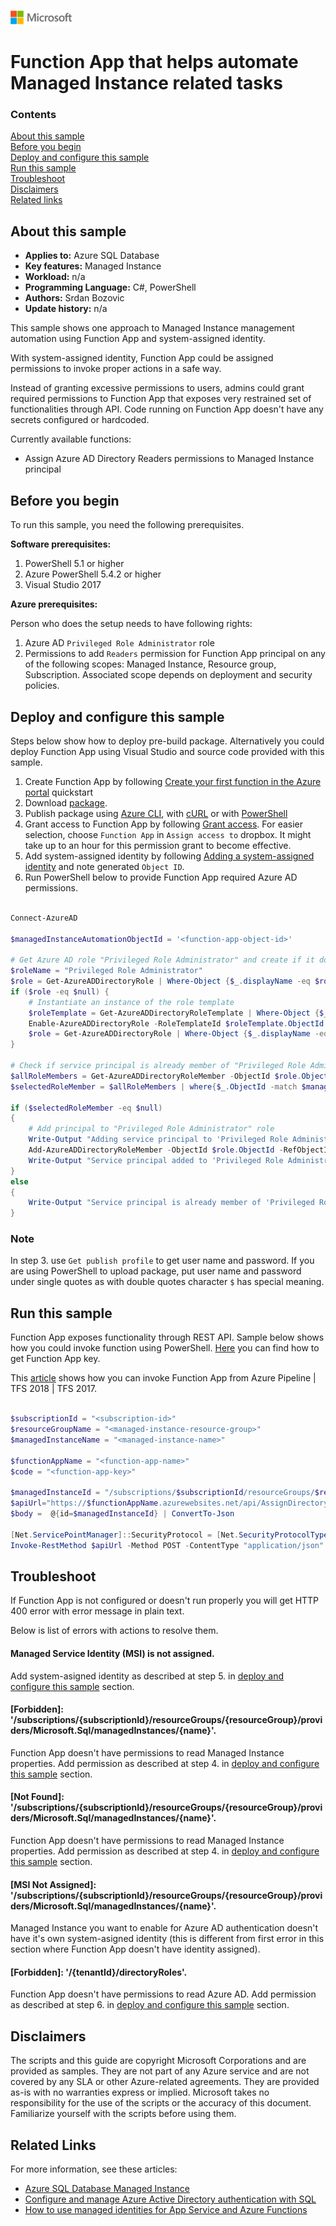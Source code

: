 ![](./media/solutions-microsoft-logo-small.png)
# Function App that helps automate Managed Instance related tasks

### Contents

[About this sample](#about-this-sample)<br/>
[Before you begin](#before-you-begin)<br/>
[Deploy and configure this sample](#deploy-configure-this-sample)<br/>
[Run this sample](#run-this-sample)<br/>
[Troubleshoot](#troubleshoot)<br/>
[Disclaimers](#disclaimers)<br/>
[Related links](#related-links)<br/>

<a name=about-this-sample></a>

## About this sample

- **Applies to:** Azure SQL Database
- **Key features:**  Managed Instance
- **Workload:** n/a
- **Programming Language:** C#, PowerShell
- **Authors:** Srdan Bozovic
- **Update history:** n/a

This sample shows one approach to Managed Instance management automation using Function App and system-assigned identity.

With system-assigned identity, Function App could be assigned permissions to invoke proper actions in a safe way. 

Instead of granting excessive permissions to users, admins could grant required permissions to Function App that exposes very restrained set of functionalities through API. Code running on Function App doesn't have any secrets configured or hardcoded. 

Currently available functions:
- Assign Azure AD Directory Readers permissions to Managed Instance principal

<a name=before-you-begin></a>

## Before you begin

To run this sample, you need the following prerequisites.

**Software prerequisites:**

1. PowerShell 5.1 or higher
2. Azure PowerShell 5.4.2 or higher
3. Visual Studio 2017

**Azure prerequisites:**

Person who does the setup needs to have following rights:

1. Azure AD `Privileged Role Administrator` role
2. Permissions to add `Readers` permission for Function App principal on any of the following scopes: Managed Instance, Resource group, Subscription. Associated scope depends on deployment and security policies.

<a name=deploy-configure-this-sample></a>

## Deploy and configure this sample

Steps below show how to deploy pre-build package. Alternatively you could deploy Function App using Visual Studio and source code provided with this sample.

1. Create Function App by following [Create your first function in the Azure portal](https://docs.microsoft.com/en-us/azure/azure-functions/functions-create-first-azure-function) quickstart
2. Download [package](./zip-deploy/ManagedInstanceAutomationDemo.zip?raw=true).
3. Publish package using [Azure CLI](https://docs.microsoft.com/en-us/azure/azure-functions/deployment-zip-push#cli), with [cURL](https://docs.microsoft.com/en-us/azure/azure-functions/deployment-zip-push#with-curl) or with [PowerShell](https://docs.microsoft.com/en-us/azure/azure-functions/deployment-zip-push#with-powershell)
4. Grant access to Function App by following [Grant access](https://docs.microsoft.com/en-us/azure/role-based-access-control/quickstart-assign-role-user-portal#grant-access). For easier selection, choose `Function App` in `Assign access to` dropbox. It might take up to an hour for this permission grant to become effective.
5. Add system-assigned identity by following [Adding a system-assigned identity](https://docs.microsoft.com/en-us/azure/app-service/overview-managed-identity?toc=%2fazure%2fazure-functions%2ftoc.json#adding-a-system-assigned-identity) and note generated `Object ID`.
6. Run PowerShell below to provide Function App required Azure AD permissions.

```powershell

Connect-AzureAD

$managedInstanceAutomationObjectId = '<function-app-object-id>'

# Get Azure AD role "Privileged Role Administrator" and create if it doesn't exist
$roleName = "Privileged Role Administrator"
$role = Get-AzureADDirectoryRole | Where-Object {$_.displayName -eq $roleName}
if ($role -eq $null) {
    # Instantiate an instance of the role template
    $roleTemplate = Get-AzureADDirectoryRoleTemplate | Where-Object {$_.displayName -eq $roleName}
    Enable-AzureADDirectoryRole -RoleTemplateId $roleTemplate.ObjectId
    $role = Get-AzureADDirectoryRole | Where-Object {$_.displayName -eq $roleName}
}

# Check if service principal is already member of "Privileged Role Administrator" role
$allRoleMembers = Get-AzureADDirectoryRoleMember -ObjectId $role.ObjectId
$selectedRoleMember = $allRoleMembers | where{$_.ObjectId -match $managedInstanceAutomationObjectId}

if ($selectedRoleMember -eq $null)
{
    # Add principal to "Privileged Role Administrator" role
    Write-Output "Adding service principal to 'Privileged Role Administrator' role..."
    Add-AzureADDirectoryRoleMember -ObjectId $role.ObjectId -RefObjectId $managedInstanceAutomationObjectId
    Write-Output "Service principal added to 'Privileged Role Administrator' role'."
}
else
{
    Write-Output "Service principal is already member of 'Privileged Role Administrator' role'."
}

```

### Note 

In step 3. use `Get publish profile` to get user name and password. If you are using PowerShell to upload package, put user name and password under single quotes as with double quotes character `$` has special meaning.

<a name=run-this-sample></a>

## Run this sample

Function App exposes functionality through REST API. Sample below shows how you could invoke function using PowerShell. [Here](https://docs.microsoft.com/en-us/azure/azure-functions/functions-create-first-azure-function#test-the-function) you can find how to get Function App key.

This [article](https://docs.microsoft.com/en-us/azure/devops/pipelines/tasks/utility/azure-function?view=azdevops) shows how you can invoke Function App from Azure Pipeline | TFS 2018 | TFS 2017.

```powershell

$subscriptionId = "<subscription-id>"
$resourceGroupName = "<managed-instance-resource-group>"
$managedInstanceName = "<managed-instance-name>"

$functionAppName = "<function-app-name>"
$code = "<function-app-key>"

$managedInstanceId = "/subscriptions/$subscriptionId/resourceGroups/$resourceGroupName/providers/Microsoft.Sql/managedInstances/$managedInstanceName"
$apiUrl="https://$functionAppName.azurewebsites.net/api/AssignDirectoryReadersRoleFunction?code=$code"
$body =  @{id=$managedInstanceId} | ConvertTo-Json

[Net.ServicePointManager]::SecurityProtocol = [Net.SecurityProtocolType]::Tls12
Invoke-RestMethod $apiUrl -Method POST -ContentType "application/json" -Body $body

```

<a name=troubleshoot></a>

## Troubleshoot

If Function App is not configured or doesn't run properly you will get HTTP 400 error with error message in plain text.

Below is list of errors with actions to resolve them.

#### Managed Service Identity (MSI) is not assigned.

Add system-asigned identity as described at step 5. in [deploy and configure this sample](#deploy-configure-this-sample) section.

#### [Forbidden]: '/subscriptions/{subscriptionId}/resourceGroups/{resourceGroup}/providers/Microsoft.Sql/managedInstances/{name}'.

Function App doesn't have permissions to read Managed Instance properties. Add permission as described at step 4. in [deploy and configure this sample](#deploy-configure-this-sample) section.

#### [Not Found]: '/subscriptions/{subscriptionId}/resourceGroups/{resourceGroup}/providers/Microsoft.Sql/managedInstances/{name}'.

Function App doesn't have permissions to read Managed Instance properties. Add permission as described at step 4. in [deploy and configure this sample](#deploy-configure-this-sample) section.

#### [MSI Not Assigned]: '/subscriptions/{subscriptionId}/resourceGroups/{resourceGroup}/providers/Microsoft.Sql/managedInstances/{name}'.

Managed Instance you want to enable for Azure AD authentication doesn't have it's own system-asigned identity (this is different from first error in this section where Function App doesn't have identity assigned).

#### [Forbidden]: '/{tenantId}/directoryRoles'.

Function App doesn't have permissions to read Azure AD. Add permission as described at step 6. in [deploy and configure this sample](#deploy-configure-this-sample) section.

<a name=disclaimers></a>

## Disclaimers
The scripts and this guide are copyright Microsoft Corporations and are provided as samples. They are not part of any Azure service and are not covered by any SLA or other Azure-related agreements. They are provided as-is with no warranties express or implied. Microsoft takes no responsibility for the use of the scripts or the accuracy of this document. Familiarize yourself with the scripts before using them.

<a name=related-links></a>

## Related Links
<!-- Links to more articles. Remember to delete "en-us" from the link path. -->

For more information, see these articles:

- [Azure SQL Database Managed Instance](https://docs.microsoft.com/en-us/azure/sql-database/sql-database-managed-instance-index)
- [Configure and manage Azure Active Directory authentication with SQL](https://docs.microsoft.com/en-us/azure/sql-database/sql-database-aad-authentication-configure)
- [How to use managed identities for App Service and Azure Functions](https://docs.microsoft.com/en-us/azure/app-service/overview-managed-identity)